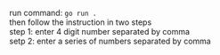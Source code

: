 run command: `go run .`<br>
then follow the instruction in two steps<br>
step 1: enter 4 digit number separated by comma<br>
setp 2: enter a series of numbers separated by comma<br>
